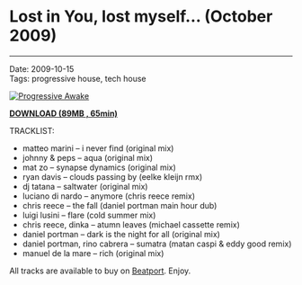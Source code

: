 # Lost in You, lost myself… (October 2009)

----

Date: 2009-10-15    
Tags:  progressive house, tech house    

[![Progressive Awake](https://drive.google.com/uc?export=download&id=0B1aIvu0NI6o4MVFMaXBma0JRR2s)](https://drive.google.com/uc?export=download&id=0B_4_ynm06YZIaWNaNk1zNlVfbzQ)

[**DOWNLOAD (89MB , 65min)**](https://drive.google.com/file/d/0B_4_ynm06YZIaWNaNk1zNlVfbzQ/edit?usp=sharing)


TRACKLIST:  

* matteo marini – i never find (original mix)
* johnny & peps – aqua (original mix)
* mat zo – synapse dynamics (original mix)
* ryan davis – clouds passing by (eelke kleijn rmx)
* dj tatana – saltwater (original mix)
* luciano di nardo – anymore (chris reece remix)
* chris reece – the fall (daniel portman main hour dub)
* luigi lusini – flare (cold summer mix)
* chris reece, dinka – atumn leaves (michael cassette remix)
* daniel portman – dark is the night for all (original mix)
* daniel portman, rino cabrera – sumatra (matan caspi & eddy good remix)
* manuel de la mare – rich (original mix)

All tracks are available to buy on <a href="http://beatport.com" target="_blank">Beatport</a>.
Enjoy.